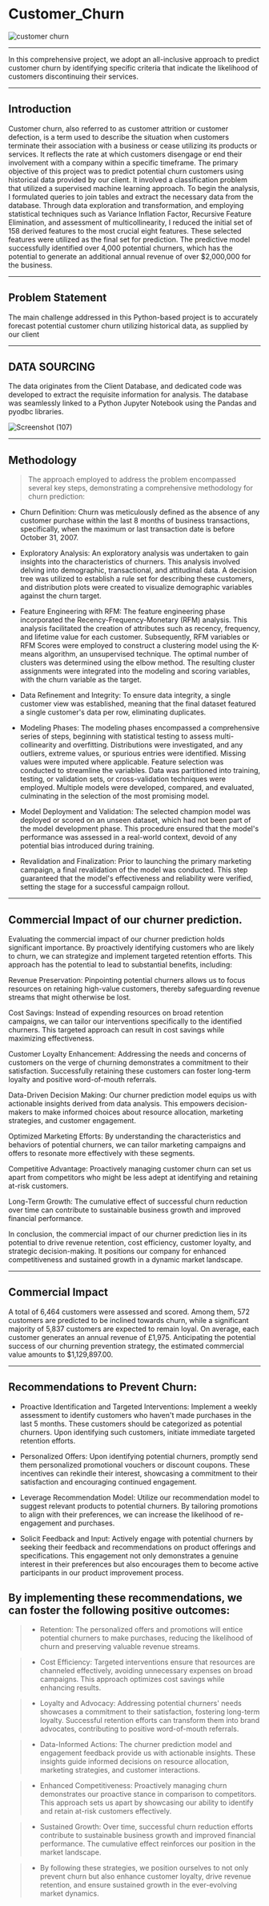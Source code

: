 # Customer_Churn
![customer churn](https://github.com/Barrigah/Customer_Churn/assets/141326495/5186d20e-a5a2-4fc9-aa05-cc4ed4974f3a)
<hr>
In this comprehensive project, we adopt an all-inclusive approach to predict customer churn by identifying specific criteria that indicate the likelihood of customers discontinuing their services.
<hr>

## Introduction
Customer churn, also referred to as customer attrition or customer defection, is a term used to describe the situation when customers terminate their association with a business or cease utilizing its products or services. It reflects the rate at which customers disengage or end their involvement with a company within a specific timeframe. The primary objective of this project was to predict potential churn customers using historical data provided by our client. It involved a classification problem that utilized a supervised machine learning approach. To begin the analysis, I formulated queries to join tables and extract the necessary data from the database. Through data exploration and transformation, and employing statistical techniques such as Variance Inflation Factor, Recursive Feature Elimination, and assessment of multicollinearity, I reduced the initial set of 158 derived features to the most crucial eight features. These selected features were utilized as the final set for prediction. The predictive model successfully identified over 4,000 potential churners, which has the potential to generate an additional annual revenue of over $2,000,000 for the business.
<hr>

## Problem Statement
The main challenge addressed in this Python-based project is to accurately forecast potential customer churn utilizing historical data, as supplied by our client
<hr>

## DATA SOURCING
The data originates from the Client Database, and dedicated code was developed to extract the requisite information for analysis. The database was seamlessly linked to a Python Jupyter Notebook using the Pandas and pyodbc libraries.

![Screenshot (107)](https://github.com/Barrigah/Customer_Churn/assets/141326495/25fa0550-f5dc-42b1-a743-7b4accda3d34)

<hr>

## Methodology

> The approach employed to address the problem encompassed several key steps, demonstrating a comprehensive methodology for churn prediction:

- Churn Definition: Churn was meticulously defined as the absence of any customer purchase within the last 8 months of business transactions, specifically, when the maximum or last transaction date is before October 31, 2007.

- Exploratory Analysis: An exploratory analysis was undertaken to gain insights into the characteristics of churners. This analysis involved delving into demographic, transactional, and attitudinal data. A decision tree was utilized to establish a rule set for describing these customers, and distribution plots were created to visualize demographic variables against the churn target.

- Feature Engineering with RFM: The feature engineering phase incorporated the Recency-Frequency-Monetary (RFM) analysis. This analysis facilitated the creation of attributes such as recency, frequency, and lifetime value for each customer. Subsequently, RFM variables or RFM Scores were employed to construct a clustering model using the K-means algorithm, an unsupervised technique. The optimal number of clusters was determined using the elbow method. The resulting cluster assignments were integrated into the modeling and scoring variables, with the churn variable as the target.

- Data Refinement and Integrity: To ensure data integrity, a single customer view was established, meaning that the final dataset featured a single customer's data per row, eliminating duplicates.

- Modeling Phases: The modeling phases encompassed a comprehensive series of steps, beginning with statistical testing to assess multi-collinearity and overfitting. Distributions were investigated, and any outliers, extreme values, or spurious entries were identified. Missing values were imputed where applicable. Feature selection was conducted to streamline the variables. Data was partitioned into training, testing, or validation sets, or cross-validation techniques were employed. Multiple models were developed, compared, and evaluated, culminating in the selection of the most promising model.

- Model Deployment and Validation: The selected champion model was deployed or scored on an unseen dataset, which had not been part of the model development phase. This procedure ensured that the model's performance was assessed in a real-world context, devoid of any potential bias introduced during training.

- Revalidation and Finalization: Prior to launching the primary marketing campaign, a final revalidation of the model was conducted. This step guaranteed that the model's effectiveness and reliability were verified, setting the stage for a successful campaign rollout.

<hr>

## Commercial Impact of our churner prediction.

Evaluating the commercial impact of our churner prediction holds significant importance. By proactively identifying customers who are likely to churn, we can strategize and implement targeted retention efforts. This approach has the potential to lead to substantial benefits, including:

Revenue Preservation: Pinpointing potential churners allows us to focus resources on retaining high-value customers, thereby safeguarding revenue streams that might otherwise be lost.

Cost Savings: Instead of expending resources on broad retention campaigns, we can tailor our interventions specifically to the identified churners. This targeted approach can result in cost savings while maximizing effectiveness.

Customer Loyalty Enhancement: Addressing the needs and concerns of customers on the verge of churning demonstrates a commitment to their satisfaction. Successfully retaining these customers can foster long-term loyalty and positive word-of-mouth referrals.

Data-Driven Decision Making: Our churner prediction model equips us with actionable insights derived from data analysis. This empowers decision-makers to make informed choices about resource allocation, marketing strategies, and customer engagement.

Optimized Marketing Efforts: By understanding the characteristics and behaviors of potential churners, we can tailor marketing campaigns and offers to resonate more effectively with these segments.

Competitive Advantage: Proactively managing customer churn can set us apart from competitors who might be less adept at identifying and retaining at-risk customers.

Long-Term Growth: The cumulative effect of successful churn reduction over time can contribute to sustainable business growth and improved financial performance.

In conclusion, the commercial impact of our churner prediction lies in its potential to drive revenue retention, cost efficiency, customer loyalty, and strategic decision-making. It positions our company for enhanced competitiveness and sustained growth in a dynamic market landscape.

<hr>

## Commercial Impact
A total of 6,464 customers were assessed and scored. Among them, 572 customers are predicted to be inclined towards churn, while a significant majority of 5,837 customers are expected to remain loyal. On average, each customer generates an annual revenue of £1,975. Anticipating the potential success of our churning prevention strategy, the estimated commercial value amounts to $1,129,897.00.

<hr>

## Recommendations to Prevent Churn:

- Proactive Identification and Targeted Interventions: Implement a weekly assessment to identify customers who haven't made purchases in the last 5 months. These customers should be categorized as potential churners. Upon identifying such customers, initiate immediate targeted retention efforts.

- Personalized Offers: Upon identifying potential churners, promptly send them personalized promotional vouchers or discount coupons. These incentives can rekindle their interest, showcasing a commitment to their satisfaction and encouraging continued engagement.

- Leverage Recommendation Model: Utilize our recommendation model to suggest relevant products to potential churners. By tailoring promotions to align with their preferences, we can increase the likelihood of re-engagement and purchases.

- Solicit Feedback and Input: Actively engage with potential churners by seeking their feedback and recommendations on product offerings and specifications. This engagement not only demonstrates a genuine interest in their preferences but also encourages them to become active participants in our product improvement process.

## By implementing these recommendations, we can foster the following positive outcomes:

>- Retention: The personalized offers and promotions will entice potential churners to make purchases, reducing the likelihood of churn and preserving valuable revenue streams.

>- Cost Efficiency: Targeted interventions ensure that resources are channeled effectively, avoiding unnecessary expenses on broad campaigns. This approach optimizes cost savings while enhancing results.

>- Loyalty and Advocacy: Addressing potential churners' needs showcases a commitment to their satisfaction, fostering long-term loyalty. Successful retention efforts can transform them into brand advocates, contributing to positive word-of-mouth referrals.

>- Data-Informed Actions: The churner prediction model and engagement feedback provide us with actionable insights. These insights guide informed decisions on resource allocation, marketing strategies, and customer interactions.

>- Enhanced Competitiveness: Proactively managing churn demonstrates our proactive stance in comparison to competitors. This approach sets us apart by showcasing our ability to identify and retain at-risk customers effectively.

>- Sustained Growth: Over time, successful churn reduction efforts contribute to sustainable business growth and improved financial performance. The cumulative effect reinforces our position in the market landscape.

>- By following these strategies, we position ourselves to not only prevent churn but also enhance customer loyalty, drive revenue retention, and ensure sustained growth in the ever-evolving market dynamics.



















